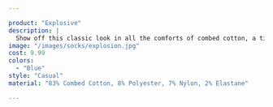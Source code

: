 ```yaml
---

product: "Explosive"
description: |
  Show off this classic look in all the comforts of combed cotton, a timeless number that's ready to become a staple in your every day wardrobe rotation.
image: "/images/socks/explosion.jpg"
cost: 9.99
colors:
  - "Blue"
style: "Casual"
material: "83% Combed Cotton, 8% Polyester, 7% Nylon, 2% Elastane"

---
```

